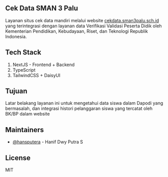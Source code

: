 ## Cek Data SMAN 3 Palu
Layanan situs cek data mandiri melalui website [cekdata.sman3palu.sch.id](https://cekdata.sman3palu.sch.id) yang terintegrasi dengan layanan data Verifikasi Validasi Peserta Didik oleh Kementerian Pendidikan, Kebudayaan, Riset, dan Teknologi Republik Indonesia.

## Tech Stack
1. NextJS - Frontend + Backend
2. TypeScript
3. TailwindCSS + DaisyUI

## Tujuan
Latar belakang layanan ini untuk mengetahui data siswa dalam Dapodi yang bermasalah, dan integrasi histori pelanggaran siswa yang tercatat oleh BK/BP dalam website

## Maintainers
- [@hansputera](https://github.com/hansputera) - Hanif Dwy Putra S

## License
MIT